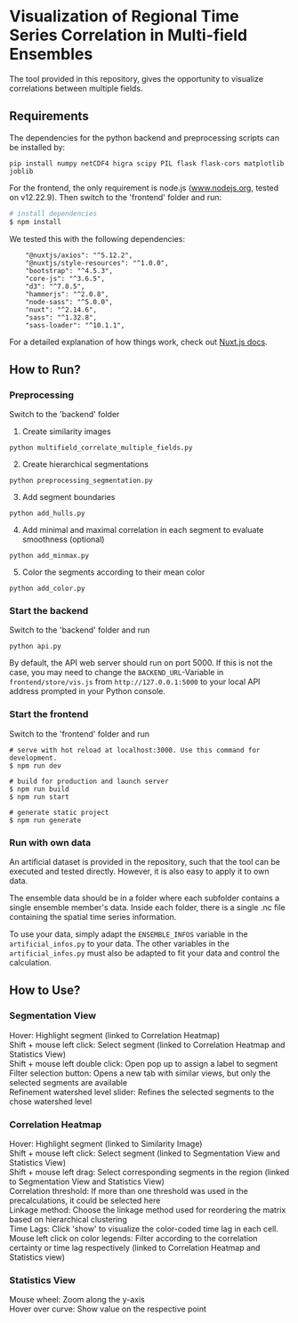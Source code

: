 # Visualization of Regional Time Series Correlation in Multi-field Ensembles
The tool provided in this repository, gives the opportunity to visualize correlations between multiple fields.

## Requirements
The dependencies for the python backend and preprocessing scripts can be installed by:
```
pip install numpy netCDF4 higra scipy PIL flask flask-cors matplotlib joblib
```

For the frontend, the only requirement is node.js (www.nodejs.org, tested on v12.22.9). Then switch to the 'frontend' folder and run:

```bash
# install dependencies
$ npm install
```

We tested this with the following dependencies:
```
    "@nuxtjs/axios": "^5.12.2",
    "@nuxtjs/style-resources": "^1.0.0",
    "bootstrap": "^4.5.3",
    "core-js": "^3.6.5",
    "d3": "^7.8.5",
    "hammerjs": "^2.0.8",
    "node-sass": "^5.0.0",
    "nuxt": "^2.14.6",
    "sass": "^1.32.8",
    "sass-loader": "^10.1.1",
```

For a detailed explanation of how things work, check out [Nuxt.js docs](https://nuxtjs.org).

## How to Run?
### Preprocessing
Switch to the 'backend' folder
1. Create similarity images
```
python multifield_correlate_multiple_fields.py
```
2. Create hierarchical segmentations
```
python preprocessing_segmentation.py
```
3. Add segment boundaries
```
python add_hulls.py
```
4. Add minimal and maximal correlation in each segment to evaluate smoothness (optional)
```
python add_minmax.py
```
5. Color the segments according to their mean color
```
python add_color.py
```
### Start the backend
Switch to the 'backend' folder and run
```
python api.py
```
By default, the API web server should run on port 5000. If this is not the case, you may need to change the `BACKEND_URL`-Variable in `frontend/store/vis.js` from `http://127.0.0.1:5000` to your local API address prompted in your Python console. 

### Start the frontend
Switch to the 'frontend' folder and run
```
# serve with hot reload at localhost:3000. Use this command for development.
$ npm run dev

# build for production and launch server
$ npm run build
$ npm run start

# generate static project
$ npm run generate
```

### Run with own data
An artificial dataset is provided in the repository, such that the tool can be executed and tested directly. However, it is also easy to apply it to own data.

The ensemble data should be in a folder where each subfolder contains a single ensemble member's data. Inside each folder, there is a single .nc file containing the spatial time series information.

To use your data, simply adapt the `ENSEMBLE_INFOS` variable in the `artificial_infos.py` to your data.
The other variables in the `artificial_infos.py` must also be adapted to fit your data and control the calculation.

## How to Use?
### Segmentation View
Hover: Highlight segment (linked to Correlation Heatmap) \
Shift + mouse left click: Select segment (linked to Correlation Heatmap and Statistics View) \
Shift + mouse left double click: Open pop up to assign a label to segment \
Filter selection button: Opens a new tab with similar views, but only the selected segments are available \
Refinement watershed level slider: Refines the selected segments to the chose watershed level

### Correlation Heatmap
Hover: Highlight segment (linked to Similarity Image) \
Shift + mouse left click: Select segment (linked to Segmentation View and Statistics View) \
Shift + mouse left drag: Select corresponding segments in the region (linked to Segmentation View and Statistics View) \
Correlation threshold: If more than one threshold was used in the precalculations, it could be selected here \
Linkage method: Choose the linkage method used for reordering the matrix based on hierarchical clustering \
Time Lags: Click 'show' to visualize the color-coded time lag in each cell. \
Mouse left click on color legends: Filter according to the correlation certainty or time lag respectively (linked to Correlation Heatmap and Statistics view)

### Statistics View
Mouse wheel: Zoom along the y-axis \
Hover over curve: Show value on the respective point

